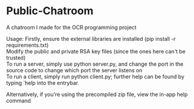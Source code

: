 # Public-Chatroom
A chatroom I made for the OCR programming project

Usage:
Firstly, ensure the external libraries are installed (pip install -r requirements.txt)\
Modify the public and private RSA key files (since the ones here can't be trusted)\
To run a server, simply use python server.py, and change the port in the source code to change which port the server listens on\
To run a client, simply run python client.py; further help can be found by typing \`help into the entrybar.


Alternatively, if you're using the precompiled zip file, view the in-app help command
